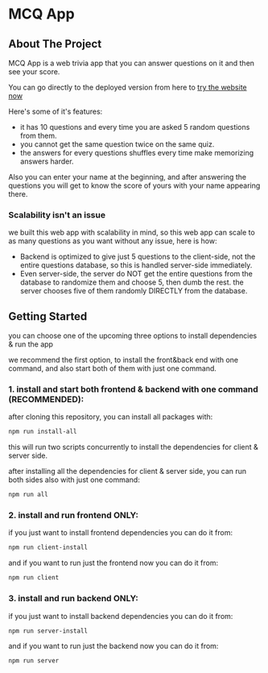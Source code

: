 # MCQ App

## About The Project

MCQ App is a web trivia app that you can answer questions on it and then see your score.

You can go directly to the deployed version from here to [try the website now](https://example.com)

Here's some of it's features:

- it has 10 questions and every time you are asked 5 random questions from them.
- you cannot get the same question twice on the same quiz.
- the answers for every questions shuffles every time make memorizing answers harder.

Also you can enter your name at the beginning, and after answering the questions you will get to know the score of yours with your name appearing there.

### Scalability isn't an issue

we built this web app with scalability in mind, so this web app can scale to as many questions as you want without any issue, here is how:

- Backend is optimized to give just 5 questions to the client-side, not the entire questions database, so this is handled server-side immediately.
- Even server-side, the server do NOT get the entire questions from the database to randomize them and choose 5, then dumb the rest. the server chooses five of them randomly DIRECTLY from the database.

## Getting Started

you can choose one of the upcoming three options to install dependencies & run the app

we recommend the first option, to install the front&back end with one command, and also start both of them with just one command.

### 1. install and start both frontend & backend with one command (RECOMMENDED):

after cloning this repository, you can install all packages with:

```bash
npm run install-all
```

this will run two scripts concurrently to install the dependencies for client & server side.

after installing all the dependencies for client & server side, you can run both sides also with just one command:

```bash
npm run all
```

### 2. install and run frontend ONLY:

if you just want to install frontend dependencies you can do it from:

```sh
npm run client-install
```

and if you want to run just the frontend now you can do it from:

```sh
npm run client
```

### 3. install and run backend ONLY:

if you just want to install backend dependencies you can do it from:

```sh
npm run server-install
```

and if you want to run just the backend now you can do it from:

```sh
npm run server
```
